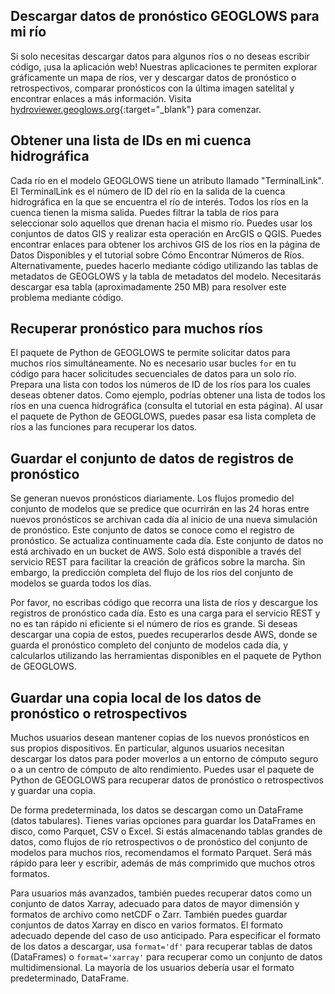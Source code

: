 ## Descargar datos de pronóstico GEOGLOWS para mi río

Si solo necesitas descargar datos para algunos ríos o no deseas escribir código, ¡usa la aplicación web! Nuestras aplicaciones te permiten explorar gráficamente un mapa de ríos, ver y descargar datos de pronóstico o retrospectivos, comparar pronósticos con la última imagen satelital y encontrar enlaces a más información. Visita [hydroviewer.geoglows.org](https://hydroviewer.geoglows.org/es/){:target="_blank"} para comenzar.

## Obtener una lista de IDs en mi cuenca hidrográfica

Cada río en el modelo GEOGLOWS tiene un atributo llamado "TerminalLink". El TerminalLink es el número de ID del río en la salida de la cuenca hidrográfica en la que se encuentra el río de interés. Todos los ríos en la cuenca tienen la misma salida. Puedes filtrar la tabla de ríos para seleccionar solo aquellos que drenan hacia el mismo río. Puedes usar los conjuntos de datos GIS y realizar esta operación en ArcGIS o QGIS. Puedes encontrar enlaces para obtener los archivos GIS de los ríos en la página de Datos Disponibles y el tutorial sobre Cómo Encontrar Números de Ríos. Alternativamente, puedes hacerlo mediante código utilizando las tablas de metadatos de GEOGLOWS y la tabla de metadatos del modelo. Necesitarás descargar esa tabla (aproximadamente 250 MB) para resolver este problema mediante código.

<script src="https://gist.github.com/rileyhales/e94f0c51090f26bc396e2289d41edefd.js"></script>

## Recuperar pronóstico para muchos ríos

El paquete de Python de GEOGLOWS te permite solicitar datos para muchos ríos simultáneamente. No es necesario usar bucles `for` en tu código para hacer solicitudes secuenciales de datos para un solo río. Prepara una lista con todos los números de ID de los ríos para los cuales deseas obtener datos. Como ejemplo, podrías obtener una lista de todos los ríos en una cuenca hidrográfica (consulta el tutorial en esta página). Al usar el paquete de Python de GEOGLOWS, puedes pasar esa lista completa de ríos a las funciones para recuperar los datos.

<script src="https://gist.github.com/rileyhales/963be8a9cbbc179d99ed82fd5c61bf46.js"></script>

## Guardar el conjunto de datos de registros de pronóstico

Se generan nuevos pronósticos diariamente. Los flujos promedio del conjunto de modelos que se predice que ocurrirán en las 24 horas entre nuevos pronósticos se archivan cada día al inicio de una nueva simulación de pronóstico. Este conjunto de datos se conoce como el registro de pronóstico. Se actualiza continuamente cada día. Este conjunto de datos no está archivado en un bucket de AWS. Solo está disponible a través del servicio REST para facilitar la creación de gráficos sobre la marcha. Sin embargo, la predicción completa del flujo de los ríos del conjunto de modelos se guarda todos los días.

Por favor, no escribas código que recorra una lista de ríos y descargue los registros de pronóstico cada día. Esto es una carga para el servicio REST y no es tan rápido ni eficiente si el número de ríos es grande. Si deseas descargar una copia de estos, puedes recuperarlos desde AWS, donde se guarda el pronóstico completo del conjunto de modelos cada día, y calcularlos utilizando las herramientas disponibles en el paquete de Python de GEOGLOWS.

<script src="https://gist.github.com/rileyhales/11ac6df64593dabb641ad9f044b23e37.js"></script>

## Guardar una copia local de los datos de pronóstico o retrospectivos

Muchos usuarios desean mantener copias de los nuevos pronósticos en sus propios dispositivos. En particular, algunos usuarios necesitan descargar los datos para poder moverlos a un entorno de cómputo seguro o a un centro de cómputo de alto rendimiento. Puedes usar el paquete de Python de GEOGLOWS para recuperar datos de pronóstico o retrospectivos y guardar una copia.

<script src="https://gist.github.com/rileyhales/ec78fa1c1d6453c407faee8d9c72acea.js"></script>

De forma predeterminada, los datos se descargan como un DataFrame (datos tabulares). Tienes varias opciones para guardar los DataFrames en disco, como Parquet, CSV o Excel. Si estás almacenando tablas grandes de datos, como flujos de río retrospectivos o de pronóstico del conjunto de modelos para muchos ríos, recomendamos el formato Parquet. Será más rápido para leer y escribir, además de más comprimido que muchos otros formatos.

Para usuarios más avanzados, también puedes recuperar datos como un conjunto de datos Xarray, adecuado para datos de mayor dimensión y formatos de archivo como netCDF o Zarr. También puedes guardar conjuntos de datos Xarray en disco en varios formatos. El formato adecuado depende del caso de uso anticipado. Para especificar el formato de los datos a descargar, usa `format='df'` para recuperar tablas de datos (DataFrames) o `format='xarray'` para recuperar como un conjunto de datos multidimensional. La mayoría de los usuarios debería usar el formato predeterminado, DataFrame.
